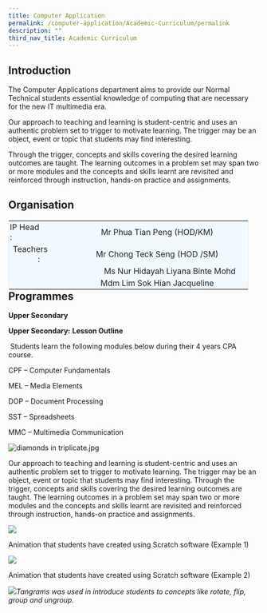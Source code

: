 ```yaml
---
title: Computer Application
permalink: /computer-application/Academic-Curriculum/permalink
description: ""
third_nav_title: Academic Curriculum
---
```

Introduction
------------

The Computer Applications department aims to provide our Normal Technical students essential knowledge of computing that are necessary for the new IT multimedia era.

Our approach to teaching and learning is student-centric and uses an authentic problem set to trigger to motivate learning. The trigger may be an object, event or topic that students may find interesting.

Through the trigger, concepts and skills covering the desired learning outcomes are taught. The learning outcomes in a problem set may span two or more modules and the concepts and skills learnt are revisited and reinforced through instruction, hands-on practice and assignments.

Organisation
------------

<table class="iveo_table ives_tab_blue ive_eobj_left" style="margin: 0px 10px 0px 0px; outline: 0px; padding: 0px; float: left; border: 1px solid rgb(234, 234, 234); width: 481.667px;"><tbody style="margin: 0px; outline: 0px; padding: 0px;"><tr style="margin: 0px; outline: 0px; padding: 0px;"><td style="margin: 0px; outline: 0px; padding: 2px; text-align: left; background-color: rgb(242, 249, 255); color: rgb(34, 34, 34); width: 113px;">IP Head<span style="margin: 0px; outline: 0px; padding: 0px;">&nbsp;&nbsp; &nbsp;</span><span style="margin: 0px; outline: 0px; padding: 0px;">&nbsp;&nbsp; &nbsp;</span><span style="margin: 0px; outline: 0px; padding: 0px;">&nbsp; &nbsp; :</span><span style="margin: 0px; outline: 0px; padding: 0px;">&nbsp;</span></td><td style="margin: 0px; outline: 0px; padding: 2px; text-align: center; background-color: rgb(242, 249, 255); color: rgb(34, 34, 34); width: 368px;">Mr Phua Tian Peng (HOD/KM)</td></tr><tr style="margin: 0px; outline: 0px; padding: 0px;"><td style="margin: 0px; outline: 0px; padding: 2px; text-align: center; background-color: rgb(242, 249, 255); color: rgb(34, 34, 34); width: 60px;">Teachers&nbsp; &nbsp; &nbsp; &nbsp; &nbsp;:</td><td style="margin: 0px; outline: 0px; padding: 2px; text-align: center; background-color: rgb(242, 249, 255); color: rgb(34, 34, 34); width: 60px;">Mr Chong Teck Seng (HOD /SM)</td></tr><tr style="margin: 0px; outline: 0px; padding: 0px;"><td style="margin: 0px; outline: 0px; padding: 2px; text-align: center; background-color: rgb(242, 249, 255); color: rgb(34, 34, 34);">&nbsp;</td><td style="margin: 0px; outline: 0px; padding: 2px; text-align: left; background-color: rgb(242, 249, 255); color: rgb(34, 34, 34);"><span style="margin: 0px; outline: 0px; padding: 0px; text-align: center;"><span style="margin: 0px; outline: 0px; padding: 0px;">&nbsp;&nbsp; &nbsp;</span><span style="margin: 0px; outline: 0px; padding: 0px;">&nbsp;&nbsp; &nbsp;</span><span style="margin: 0px; outline: 0px; padding: 0px;">&nbsp;&nbsp; &nbsp;</span><span style="margin: 0px; outline: 0px; padding: 0px;">&nbsp;&nbsp; &nbsp;</span><span style="margin: 0px; outline: 0px; padding: 0px;">&nbsp;</span></span>Ms Nur Hidayah Liyana Binte Mohd&nbsp;<br style="margin: 0px; outline: 0px; padding: 0px;"></td></tr><tr style="margin: 0px; outline: 0px; padding: 0px;"><td style="margin: 0px; outline: 0px; padding: 2px; text-align: center; background-color: rgb(242, 249, 255); color: rgb(34, 34, 34);">&nbsp;</td><td style="margin: 0px; outline: 0px; padding: 2px; text-align: center; background-color: rgb(242, 249, 255); color: rgb(34, 34, 34);">Mdm Lim Sok Hian Jacqueline</td></tr></tbody></table>


Programmes
----------

**Upper Secondary**

**Upper Secondary:** **Lesson Outline**

 Students learn the following modules below during their 4 years CPA course.

CPF – Computer Fundamentals

MEL – Media Elements

DOP – Document Processing

SST – Spreadsheets

MMC – Multimedia Communication

![diamonds in triplicate.jpg](https://admiraltysec.moe.edu.sg/qql/slot/u752/diamonds%20in%20triplicate.jpg)

Our approach to teaching and learning is student-centric and uses an authentic problem set to trigger to motivate learning. The trigger may be an object, event or topic that students may find interesting. Through the trigger, concepts and skills covering the desired learning outcomes are taught. The learning outcomes in a problem set may span two or more modules and the concepts and skills learnt are revisited and reinforced through instruction, hands-on practice and assignments.    

![](https://admiraltysec.moe.edu.sg/qql/slot/u752/Academic%20Curriculum%20&%20Applied%20Learning%20P/Academic%20Curriculum/Computer%20Application/Picture1.png)

Animation that students have created using Scratch software (Example 1)

![](https://admiraltysec.moe.edu.sg/qql/slot/u752/Academic%20Curriculum%20&%20Applied%20Learning%20P/Academic%20Curriculum/Computer%20Application/Picture2.png)

Animation that students have created using Scratch software (Example 2)  
  
![](https://admiraltysec.moe.edu.sg/qql/slot/u752/Academic%20Curriculum%20&%20Applied%20Learning%20P/Academic%20Curriculum/Computer%20Application/Picture3.png)_Tangrams was used in introduce students to concepts like rotate, flip, group and ungroup._